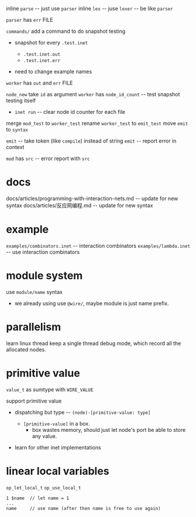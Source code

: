 inline `parse` -- just use `parser`
inline `lex` -- juse `lexer` -- be like `parser`

`parser` has `err` FILE

`commands/` add a command to do snapshot testing

- snapshot for every `.test.inet`

  - `.test.inet.out`
  - `.test.inet.err`

- need to change example names

`worker` has `out` and `err` FILE

`node_new` take `id` as argument
`worker` has `node_id_count` -- test snapshot testing itself

- `inet run` -- clear node id counter for each file

merge `mod_test` to `worker_test`
rename `worker_test` to `emit_test`
move `emit` to `syntax`

`emit` -- take token (like `compile`) instead of string
`emit` -- report error in context

`mod` has `src` -- error report with `src`

# docs

docs/articles/programming-with-interaction-nets.md -- update for new syntax
docs/articles/反应网编程.md -- update for new syntax

# example

`examples/combinators.inet` -- interaction combinators
`examples/lambda.inet` -- use interaction combinators

# module system

use `module/name` syntax

- we already using use `@wire/`,
  maybe module is just name prefix.

# parallelism

learn linux thread
keep a single thread debug mode, which record all the allocated nodes.

# primitive value

`value_t` as sumtype with `WIRE_VALUE`

support primitive value

- dispatching but type -- `(node)-[primitive-value: type]`
  - `[primitive-value]` in a box.
    - box wastes memory, should just let node's port be able to store any value.

- learn for other inet implementations

# linear local variables

`op_let_local_t`
`op_use_local_t`

```
1 $name  // let name = 1
...
name     // use name (after then name is free to use again)
```

